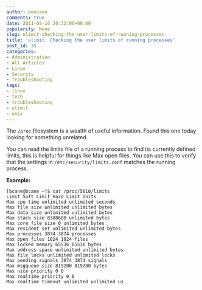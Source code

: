 ```yaml
---
author: bencane
comments: true
date: 2011-08-16 20:32:06+00:00
popularity: None
slug: ulimit-checking-the-user-limits-of-running-processes
title: 'ulimit: Checking the user limits of running processes'
post_id: 35
categories:
- Administration
- All Articles
- Linux
- Security
- Troubleshooting
tags:
- linux
- tech
- troubleshooting
- ulimit
- unix
---
```


The `/proc` filesystem is a wealth of useful information. Found this one today looking for something unrelated.

You can read the limits file of a running process to find its currently defined limits, this is helpful for things like Max open files. You can use this to verify that the settings in `/etc/security/limits.conf` matches the running process.

**Example:**

    [bcane@bcane ~]$ cat /proc/5610/limits
    Limit Soft Limit Hard Limit Units
    Max cpu time unlimited unlimited seconds
    Max file size unlimited unlimited bytes
    Max data size unlimited unlimited bytes
    Max stack size 8388608 unlimited bytes
    Max core file size 0 unlimited bytes
    Max resident set unlimited unlimited bytes
    Max processes 3874 3874 processes
    Max open files 1024 1024 files
    Max locked memory 65536 65536 bytes
    Max address space unlimited unlimited bytes
    Max file locks unlimited unlimited locks
    Max pending signals 3874 3874 signals
    Max msgqueue size 819200 819200 bytes
    Max nice priority 0 0
    Max realtime priority 0 0
    Max realtime timeout unlimited unlimited us
